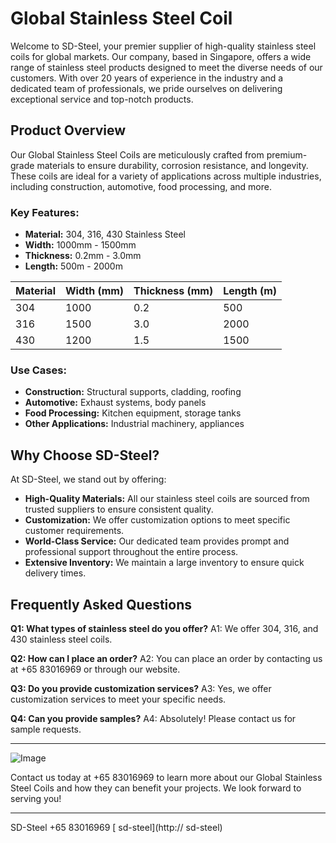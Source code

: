 # Global Stainless Steel Coil

Welcome to SD-Steel, your premier supplier of high-quality stainless steel coils for global markets. Our company, based in Singapore, offers a wide range of stainless steel products designed to meet the diverse needs of our customers. With over 20 years of experience in the industry and a dedicated team of professionals, we pride ourselves on delivering exceptional service and top-notch products.

## Product Overview

Our Global Stainless Steel Coils are meticulously crafted from premium-grade materials to ensure durability, corrosion resistance, and longevity. These coils are ideal for a variety of applications across multiple industries, including construction, automotive, food processing, and more.

### Key Features:
- **Material:** 304, 316, 430 Stainless Steel
- **Width:** 1000mm - 1500mm
- **Thickness:** 0.2mm - 3.0mm
- **Length:** 500m - 2000m

| Material | Width (mm) | Thickness (mm) | Length (m) |
|----------|------------|----------------|------------|
| 304      | 1000       | 0.2            | 500        |
| 316      | 1500       | 3.0            | 2000       |
| 430      | 1200       | 1.5            | 1500       |

### Use Cases:
- **Construction:** Structural supports, cladding, roofing
- **Automotive:** Exhaust systems, body panels
- **Food Processing:** Kitchen equipment, storage tanks
- **Other Applications:** Industrial machinery, appliances

## Why Choose SD-Steel?

At SD-Steel, we stand out by offering:

- **High-Quality Materials:** All our stainless steel coils are sourced from trusted suppliers to ensure consistent quality.
- **Customization:** We offer customization options to meet specific customer requirements.
- **World-Class Service:** Our dedicated team provides prompt and professional support throughout the entire process.
- **Extensive Inventory:** We maintain a large inventory to ensure quick delivery times.

## Frequently Asked Questions

**Q1: What types of stainless steel do you offer?**
A1: We offer 304, 316, and 430 stainless steel coils.

**Q2: How can I place an order?**
A2: You can place an order by contacting us at +65 83016969 or through our website.

**Q3: Do you provide customization services?**
A3: Yes, we offer customization services to meet your specific needs.

**Q4: Can you provide samples?**
A4: Absolutely! Please contact us for sample requests.

---

![Image](https://github.com/user-attachments/assets/2567258e-e124-4816-932d-1809bd27ef0b)

Contact us today at +65 83016969 to learn more about our Global Stainless Steel Coils and how they can benefit your projects. We look forward to serving you!

---

SD-Steel
+65 83016969
[ sd-steel](http:// sd-steel)